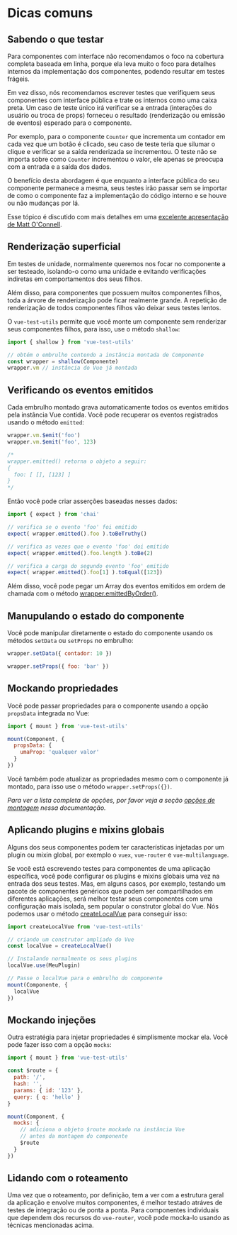 # Dicas comuns

## Sabendo o que testar

Para componentes com interface não recomendamos o foco na cobertura completa baseada em linha, porque ela leva muito o foco para detalhes internos da implementação dos componentes, podendo resultar em testes frágeis.

Em vez disso, nós recomendamos escrever testes que verifiquem seus componentes com interface pública e trate os internos como uma caixa preta. Um caso de teste único irá verificar se a entrada (interações do usuário ou troca de props) forneceu o resultado (renderização ou emissão de eventos) esperado para o componente.

Por exemplo, para o componente `Counter` que incrementa um contador em cada vez que um botão é clicado, seu caso de teste teria que silumar o clique e verificar se a saída renderizada se incrementou. O teste não se importa sobre como `Counter` incrementou o valor, ele apenas se preocupa com a entrada e a saída dos dados.

O benefício desta abordagem é que enquanto a interface pública do seu componente permanece a mesma, seus testes irão passar sem se importar de como o componente faz a implementação do código interno e se houve ou não mudanças por lá.

Esse tópico é discutido com mais detalhes em uma [excelente apresentação de Matt O'Connell](http://slides.com/mattoconnell/deck#/).

## Renderização superficial

Em testes de unidade, normalmente queremos nos focar no componente a ser testeado, isolando-o como uma unidade e evitando verificações indiretas em comportamentos dos seus filhos.

Além disso, para componentes que possuem muitos componentes filhos, toda a árvore de renderização pode ficar realmente grande. A repetição de renderização de todos componentes filhos vão deixar seus testes lentos.

O `vue-test-utils` permite que você monte um componente sem renderizar seus componentes filhos, para isso, use o método `shallow`:

```js
import { shallow } from 'vue-test-utils'

// obtém o embrulho contendo a instância montada de Componente
const wrapper = shallow(Componente)
wrapper.vm // instância do Vue já montada
```

## Verificando os eventos emitidos

Cada embrulho montado grava automaticamente todos os eventos emitidos pela instância Vue contida. Você pode recuperar os eventos registrados usando o método `emitted`:

``` js
wrapper.vm.$emit('foo')
wrapper.vm.$emit('foo', 123)

/*
wrapper.emitted() retorna o objeto a seguir:
{
  foo: [ [], [123] ]
}
*/
```

Então você pode criar asserções baseadas nesses dados:

``` js
import { expect } from 'chai'

// verifica se o evento 'foo' foi emitido
expect( wrapper.emitted().foo ).toBeTruthy()

// verifica as vezes que o evento 'foo' doi emitido
expect( wrapper.emitted().foo.length ).toBe(2)

// verifica a carga do segundo evento 'foo' emitido
expect( wrapper.emitted().foo[1] ).toEqual([123])
```

Além disso, você pode pegar um Array dos eventos emitidos em ordem de chamada com o método [wrapper.emittedByOrder()](../api/wrapper/emittedByOrder.md).

## Manupulando o estado do componente

Você pode manipular diretamente o estado do componente usando os métodos `setData` ou `setProps` no embrulho:

```js
wrapper.setData({ contador: 10 })

wrapper.setProps({ foo: 'bar' })
```

## Mockando propriedades

Você pode passar propriedades para o componente usando a opção `propsData` integrada no Vue:

```js
import { mount } from 'vue-test-utils'

mount(Component, {
  propsData: {
    umaProp: 'qualquer valor'
  }
})
```

Você também pode atualizar as propriedades mesmo com o componente já montado, para isso use o método `wrapper.setProps({})`.

*Para ver a lista completa de opções, por favor veja a seção [opções de montagem](../api/options.md) nessa documentação.*

## Aplicando plugins e mixins globais

Alguns dos seus componentes podem ter características injetadas por um plugin ou mixin global, por exemplo o `vuex`, `vue-router` e `vue-multilanguage`.

Se você está escrevendo testes para componentes de uma aplicação específica, você pode configurar os plugins e mixins globais uma vez na entrada dos seus testes. Mas, em alguns casos, por exemplo, testando um pacote de componentes genéricos que podem ser compartilhados em diferentes aplicações, será melhor testar seus componentes com uma configuração mais isolada, sem popular o construtor global do Vue. Nós podemos usar o método [createLocalVue](../api/createLocalVue.md) para conseguir isso:

``` js
import createLocalVue from 'vue-test-utils'

// criando um construtor ampliado do Vue
const localVue = createLocalVue()

// Instalando normalmente os seus plugins
localVue.use(MeuPlugin)

// Passe o localVue para o embrulho do componente
mount(Componente, {
  localVue
})
```

## Mockando injeções

Outra estratégia para injetar propriedades é simplismente mockar ela. Você pode fazer isso com a opção `mocks`:

```js
import { mount } from 'vue-test-utils'

const $route = {
  path: '/',
  hash: '',
  params: { id: '123' },
  query: { q: 'hello' }
}

mount(Component, {
  mocks: {
    // adiciona o objeto $route mockado na instância Vue
    // antes da montagem do componente
    $route
  }
})
```

## Lidando com o roteamento

Uma vez que o roteamento, por definição, tem a ver com a estrutura geral da aplicação e envolve muitos componentes, é melhor testado atráves de testes de integração ou de ponta a ponta. Para componentes individuais que dependem dos recursos do `vue-router`, você pode mocka-lo usando as técnicas mencionadas acima.
